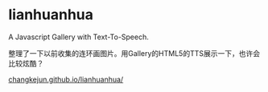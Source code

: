 # lianhuanhua
A Javascript Gallery with Text-To-Speech.

整理了一下以前收集的连环画图片。用Gallery的HTML5的TTS展示一下，也许会比较炫酷？

<a href="changkejun.github.io/lianhuanhua/">changkejun.github.io/lianhuanhua/</a>